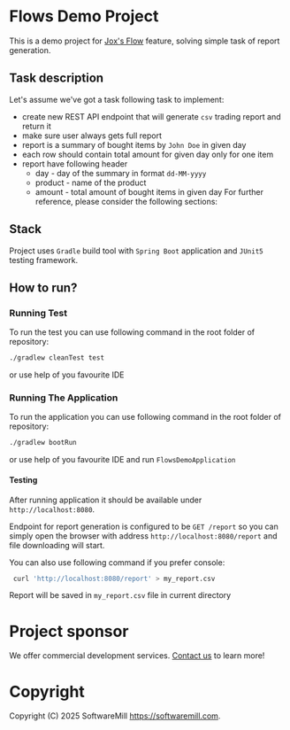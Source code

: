 # Flows Demo Project

This is a demo project for [Jox's Flow](https://github.com/softwaremill/jox?tab=readme-ov-file#lazy-streaming---flows) feature,
solving simple task of report generation.

## Task description 
Let's assume we've got a task following task to implement:
- create new REST API endpoint that will generate `csv` trading report and return it
- make sure user always gets full report
- report is a summary of bought items by `John Doe` in given day
- each row should contain total amount for given day only for one item
- report have following header
    - day - day of the summary in format `dd-MM-yyyy`
    - product - name of the product
    - amount - total amount of bought items in given day
For further reference, please consider the following sections:

## Stack
Project uses `Gradle` build tool with `Spring Boot` application and `JUnit5` testing framework.

## How to run? 

### Running Test
To run the test you can use following command in the root folder of repository:

```bash
./gradlew cleanTest test
```

or use help of you favourite IDE

### Running The Application
To run the application you can use following command in the root folder of repository:

```bash
./gradlew bootRun
```

or use help of you favourite IDE and run `FlowsDemoApplication`

#### Testing
After running application it should be available under `http://localhost:8080`.

Endpoint for report generation is configured to be `GET /report` so you can simply open the browser with address `http://localhost:8080/report` and file downloading will start.

You can also use following command if you prefer console:
```bash
 curl 'http://localhost:8080/report' > my_report.csv
```
Report will be saved in `my_report.csv` file in current directory

# Project sponsor
We offer commercial development services. [Contact us](https://softwaremill.com/) to learn more!

# Copyright
Copyright (C) 2025 SoftwareMill https://softwaremill.com.